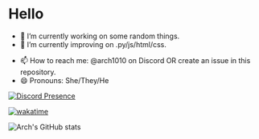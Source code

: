 # Hello

- 🔭 I’m currently working on some random things.
- 🌱 I’m currently improving on .py/js/html/css.
<!-- - 👯 I’m looking to collaborate on Nothing! Check back later! -->
<!-- - 🤔 I’m looking for help with Discord Bots!
Especially the comparison of roles (via intearctions)! -->
- 📫 How to reach me: @arch1010 on Discord OR create an issue in this repository.
- 😄 Pronouns: She/They/He

[![Discord Presence](https://lanyard.cnrad.dev/api/410248634593050627?theme=dark&animatedDecoration=true&hideClan=true&hideBadges=true&showDisplayName=true)](https://discord.com/users/410248634593050627)

[![wakatime](https://wakatime.com/badge/user/5f146e18-0653-42a5-a1aa-6fba1a876d4c.svg)](https://wakatime.com/@5f146e18-0653-42a5-a1aa-6fba1a876d4c)

![Arch's GitHub stats](https://github-readme-stats.vercel.app/api?username=Arch881010&count_private=true&show_icons=true&theme=dark#gh-dark-mode-only)

